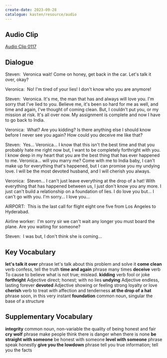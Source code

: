 ```yaml
---
create-date: 2023-09-28
catalogue: kasten/resource/audio
---
```


## Audio Clip
[Audio Clip 0117](https://archive.org/download/englishpod_all/englishpod_0117dg.mp3)

## Dialogue
Steven:  Veronica wait!  Come on honey, get back in the car. Let's talk it over, okay?

Veronica:  No! I'm tired of your lies! I don't know who you are anymore!

Steven:  Veronica. It's me, the man that has and always will love you.  I'm sorry that I've lied to you. Believe me, it's been so hard for me as well, and time and again, I've thought of coming clean.  But, I couldn't put you, or my mission at risk. It's all over now.  My assignment is complete and now I have to go back to India.

Veronica:  What? Are you kidding? Is there anything else I should know before I never see you again? How  could you deceive me like that?

Steven:  Yes... Veronica... I know that this isn't the best time and that you probably hate me right now but, I want to be completely forthright with you.   I know deep in my heart that you are the best thing that has ever happened to me.  Veronica... will you marry me?  Come with me to India baby, I can't make up for everything that's happened, but I can promise you my undying love.  I will be the most devoted husband, and I will cherish you always.

Veronica:  Steven...  I can't just leave everything at the drop of a hat!  With everything that has happened between us, I just don't know you any more.  I just can't build a relationship on a foundation of lies.   I do love you but... I can't go with you.  I'm sorry... I love you...

AIRPORT:  This is the last call for flight eight one five from Los Angeles to Hyderabad.

Airline worker:  I'm sorry sir we can't wait any longer you must board the plane. Are you waiting for someone?

Steven:  I was but, I don't think she is coming...

## Key Vocabulary
**let's talk it over**     phrase                  let's talk about this problem and solve it
**come clean**             verb                    confess, tell the truth
**time and again**         phrase                  many times
**deceive**                verb                    To cause to believe what is not true; mislead.
**kidding**                verb                    fool or joke
**forthright**             Adjective               direct; honest; with no lies
**undying**                Adjective               endless, lasting forever
**devoted**                Adjective               showing or feeling strong loyalty or love
**cherish**                verb                    to treat with affection and tenderness
**at the drop of a hat**   phrase                  soon, in this very instant
**foundation**             common noun, singular   the base of a structure

## Supplementary Vocabulary
**integrity**                  common noun, non-variable   the quality of being honest and fair
**cry wolf**                   phrase                      make people think there is danger when there is none
**be straight with someone**                               be honest with someone
**level with someone**         phrase                      speak honestly
**give you the lowdown**       phrase                      tell you true information; tell you the facts
